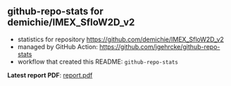 ## github-repo-stats for demichie/IMEX_SfloW2D_v2

- statistics for repository https://github.com/demichie/IMEX_SfloW2D_v2
- managed by GitHub Action: https://github.com/jgehrcke/github-repo-stats
- workflow that created this README: `github-repo-stats`

**Latest report PDF**: [report.pdf](https://github.com/demichie/IMEX_SfloW2D_v2/raw/github-repo-stats/demichie/IMEX_SfloW2D_v2/latest-report/report.pdf)


